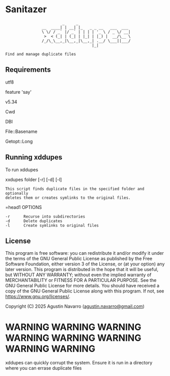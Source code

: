 # Sanitazer
                             _     _                       
                    __  ____| | __| |_   _ _ __   ___  ___ 
                    \ \/ / _` |/ _` | | | | '_ \ / _ \/ __|
                     >  < (_| | (_| | |_| | |_) |  __/\__ \
                    /_/\_\__,_|\__,_|\__,_| .__/ \___||___/
                                          |_|              

    Find and manage duplicate files


## Requirements

utf8

feature 'say'

v5.34

Cwd

DBI

File::Basename

Getopt::Long

## Running xddupes
To run xddupes

 xxdupes folder [-r] [-d] [-l]

    This script finds duplicate files in the specified folder and optionally
    deletes them or creates symlinks to the original files.

=head1 OPTIONS

    -r      Recurse into subdirectories
    -d      Delete duplicates
    -l      Create symlinks to original files

## License

This program is free software: you can redistribute it and/or modify it under the terms
    of the GNU General Public License as published by the Free Software Foundation, either
    version 3 of the License, or (at your option) any later version.
    This program is distributed in the hope that it will be useful, but WITHOUT ANY WARRANTY;
    without even the implied warranty of MERCHANTABILITY or FITNESS FOR A PARTICULAR PURPOSE.
    See the GNU General Public License for more details.
    You should have received a copy of the GNU General Public License along with this program.
    If not, see <https://www.gnu.org/licenses/>.

Copyright (C) 2025 Agustin Navarro (agustin.navarro@gmail.com) 

# WARNING WARNING WARNING WARNING WARNING WARNING WARNING WARNING

xddupes can quickly corrupt the system. Ensure it is run in a directory where you can errase duplicate files




